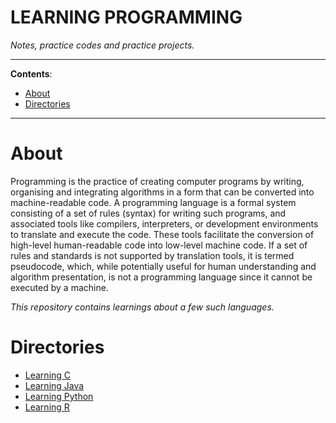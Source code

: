 <h1> LEARNING PROGRAMMING </h1>

_Notes, practice codes and practice projects._

---

**Contents**:

- [About](#about)
- [Directories](#directories)

---

# About
Programming is the practice of creating computer programs by writing, organising and integrating algorithms in a form that can be converted into machine-readable code. A programming language is a formal system consisting of a set of rules (syntax) for writing such programs, and associated tools like compilers, interpreters, or development environments to translate and execute the code. These tools facilitate the conversion of high-level human-readable code into low-level machine code. If a set of rules and standards is not supported by translation tools, it is termed pseudocode, which, while potentially useful for human understanding and algorithm presentation, is not a programming language since it cannot be executed by a machine.

_This repository contains learnings about a few such languages._

# Directories
- [Learning C](./learningC/)
- [Learning Java](./learningJava/)
- [Learning Python](./learningPython/)
- [Learning R](./learningR/)